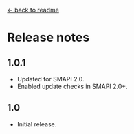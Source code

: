 ﻿[← back to readme](README.md)

# Release notes
## 1.0.1
* Updated for SMAPI 2.0.
* Enabled update checks in SMAPI 2.0+.

## 1.0
* Initial release.
